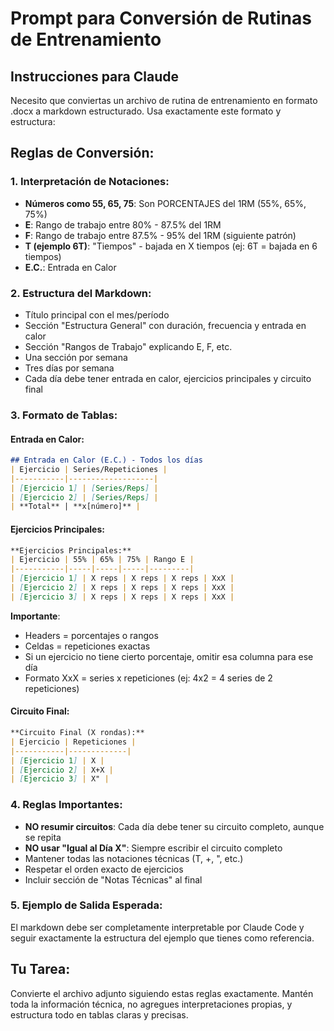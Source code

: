 # Prompt para Conversión de Rutinas de Entrenamiento

## Instrucciones para Claude

Necesito que conviertas un archivo de rutina de entrenamiento en formato .docx a markdown estructurado. Usa exactamente este formato y estructura:

## Reglas de Conversión:

### 1. Interpretación de Notaciones:
- **Números como 55, 65, 75**: Son PORCENTAJES del 1RM (55%, 65%, 75%)
- **E**: Rango de trabajo entre 80% - 87.5% del 1RM
- **F**: Rango de trabajo entre 87.5% - 95% del 1RM (siguiente patrón)
- **T (ejemplo 6T)**: "Tiempos" - bajada en X tiempos (ej: 6T = bajada en 6 tiempos)
- **E.C.**: Entrada en Calor

### 2. Estructura del Markdown:
- Título principal con el mes/período
- Sección "Estructura General" con duración, frecuencia y entrada en calor
- Sección "Rangos de Trabajo" explicando E, F, etc.
- Una sección por semana
- Tres días por semana
- Cada día debe tener entrada en calor, ejercicios principales y circuito final

### 3. Formato de Tablas:

#### Entrada en Calor:
```markdown
## Entrada en Calor (E.C.) - Todos los días
| Ejercicio | Series/Repeticiones |
|-----------|-------------------|
| [Ejercicio 1] | [Series/Reps] |
| [Ejercicio 2] | [Series/Reps] |
| **Total** | **x[número]** |
```

#### Ejercicios Principales:
```markdown
**Ejercicios Principales:**
| Ejercicio | 55% | 65% | 75% | Rango E |
|-----------|-----|-----|-----|---------|
| [Ejercicio 1] | X reps | X reps | X reps | XxX |
| [Ejercicio 2] | X reps | X reps | X reps | XxX |
| [Ejercicio 3] | X reps | X reps | X reps | XxX |
```

**Importante**:
- Headers = porcentajes o rangos
- Celdas = repeticiones exactas
- Si un ejercicio no tiene cierto porcentaje, omitir esa columna para ese día
- Formato XxX = series x repeticiones (ej: 4x2 = 4 series de 2 repeticiones)

#### Circuito Final:
```markdown
**Circuito Final (X rondas):**
| Ejercicio | Repeticiones |
|-----------|-------------|
| [Ejercicio 1] | X |
| [Ejercicio 2] | X+X |
| [Ejercicio 3] | X" |
```

### 4. Reglas Importantes:
- **NO resumir circuitos**: Cada día debe tener su circuito completo, aunque se repita
- **NO usar "Igual al Día X"**: Siempre escribir el circuito completo
- Mantener todas las notaciones técnicas (T, +, ", etc.)
- Respetar el orden exacto de ejercicios
- Incluir sección de "Notas Técnicas" al final

### 5. Ejemplo de Salida Esperada:
El markdown debe ser completamente interpretable por Claude Code y seguir exactamente la estructura del ejemplo que tienes como referencia.

## Tu Tarea:
Convierte el archivo adjunto siguiendo estas reglas exactamente. Mantén toda la información técnica, no agregues interpretaciones propias, y estructura todo en tablas claras y precisas.
